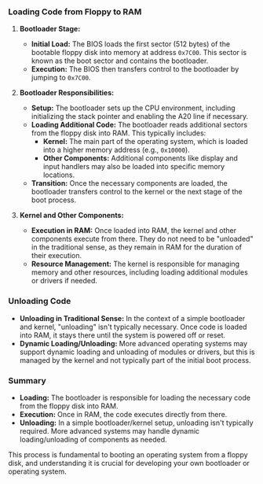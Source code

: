 ### Loading Code from Floppy to RAM

1. **Bootloader Stage:**
   - **Initial Load:** The BIOS loads the first sector (512 bytes) of the bootable floppy disk into memory at address `0x7C00`. This sector is known as the boot sector and contains the bootloader.
   - **Execution:** The BIOS then transfers control to the bootloader by jumping to `0x7C00`.

2. **Bootloader Responsibilities:**
   - **Setup:** The bootloader sets up the CPU environment, including initializing the stack pointer and enabling the A20 line if necessary.
   - **Loading Additional Code:** The bootloader reads additional sectors from the floppy disk into RAM. This typically includes:
     - **Kernel:** The main part of the operating system, which is loaded into a higher memory address (e.g., `0x10000`).
     - **Other Components:** Additional components like display and input handlers may also be loaded into specific memory locations.
   - **Transition:** Once the necessary components are loaded, the bootloader transfers control to the kernel or the next stage of the boot process.

3. **Kernel and Other Components:**
   - **Execution in RAM:** Once loaded into RAM, the kernel and other components execute from there. They do not need to be "unloaded" in the traditional sense, as they remain in RAM for the duration of their execution.
   - **Resource Management:** The kernel is responsible for managing memory and other resources, including loading additional modules or drivers if needed.

### Unloading Code

- **Unloading in Traditional Sense:** In the context of a simple bootloader and kernel, "unloading" isn't typically necessary. Once code is loaded into RAM, it stays there until the system is powered off or reset.
- **Dynamic Loading/Unloading:** More advanced operating systems may support dynamic loading and unloading of modules or drivers, but this is managed by the kernel and not typically part of the initial boot process.

### Summary

- **Loading:** The bootloader is responsible for loading the necessary code from the floppy disk into RAM.
- **Execution:** Once in RAM, the code executes directly from there.
- **Unloading:** In a simple bootloader/kernel setup, unloading isn't typically required. More advanced systems may handle dynamic loading/unloading of components as needed.

This process is fundamental to booting an operating system from a floppy disk, and understanding it is crucial for developing your own bootloader or operating system.